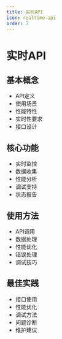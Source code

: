 ```yaml
---
title: 实时API
icon: realtime-api
order: 7
---
```


# 实时API

## 基本概念
- API定义
- 使用场景
- 性能特性
- 实时性要求
- 接口设计

## 核心功能
- 实时监控
- 数据收集
- 性能分析
- 调试支持
- 状态报告

## 使用方法
- API调用
- 数据处理
- 性能优化
- 错误处理
- 调试技巧

## 最佳实践
- 接口使用
- 性能优化
- 调试方法
- 问题诊断
- 维护建议

